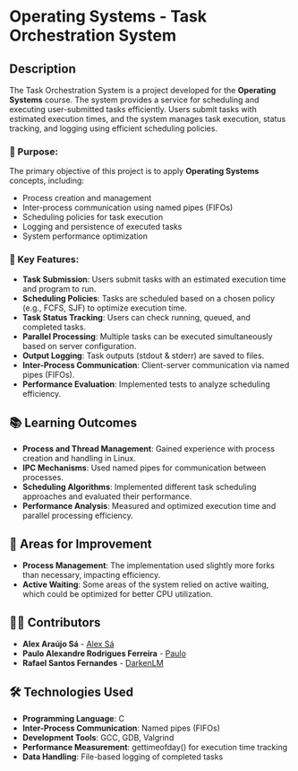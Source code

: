 # Operating Systems - Task Orchestration System 

## Description
The Task Orchestration System is a project developed for the **Operating Systems** course. The system provides a service for scheduling and executing user-submitted tasks efficiently. Users submit tasks with estimated execution times, and the system manages task execution, status tracking, and logging using efficient scheduling policies.

### 🎯 Purpose:
The primary objective of this project is to apply **Operating Systems** concepts, including:
- Process creation and management
- Inter-process communication using named pipes (FIFOs)
- Scheduling policies for task execution
- Logging and persistence of executed tasks
- System performance optimization

### 🚀 Key Features:
- **Task Submission**: Users submit tasks with an estimated execution time and program to run.
- **Scheduling Policies**: Tasks are scheduled based on a chosen policy (e.g., FCFS, SJF) to optimize execution time.
- **Task Status Tracking**: Users can check running, queued, and completed tasks.
- **Parallel Processing**: Multiple tasks can be executed simultaneously based on server configuration.
- **Output Logging**: Task outputs (stdout & stderr) are saved to files.
- **Inter-Process Communication**: Client-server communication via named pipes (FIFOs).
- **Performance Evaluation**: Implemented tests to analyze scheduling efficiency.

## 📚 Learning Outcomes
- **Process and Thread Management**: Gained experience with process creation and handling in Linux.
- **IPC Mechanisms**: Used named pipes for communication between processes.
- **Scheduling Algorithms**: Implemented different task scheduling approaches and evaluated their performance.
- **Performance Analysis**: Measured and optimized execution time and parallel processing efficiency.

## 🚧 Areas for Improvement
- **Process Management**: The implementation used slightly more forks than necessary, impacting efficiency.
- **Active Waiting**: Some areas of the system relied on active waiting, which could be optimized for better CPU utilization.

## 👨‍💻 Contributors
- **Alex Araújo Sá** - [Alex Sá](https://github.com/alexaraujosa)
- **Paulo Alexandre Rodrigues Ferreira** - [Paulo](https://github.com/pauloarf)
- **Rafael Santos Fernandes** - [DarkenLM](https://github.com/DarkenLM)

## 🛠️ Technologies Used
- **Programming Language**: C
- **Inter-Process Communication**: Named pipes (FIFOs)
- **Development Tools**: GCC, GDB, Valgrind
- **Performance Measurement**: gettimeofday() for execution time tracking
- **Data Handling**: File-based logging of completed tasks
